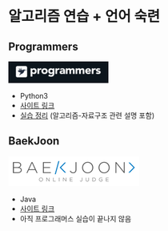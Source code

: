 # 알고리즘 연습 + 언어 숙련

## Programmers
<img src="/imgs/icon_programmers.png" width="200px" alt="icon programmers"></img>

- Python3
- [사이트 링크](https://programmers.co.kr/)
- [실습 정리](https://github.com/minsik-um/algorithm_practice/tree/master/programmers) (알고리즘-자료구조 관련 설명 포함)

## BaekJoon
<img src="/imgs/icon_baekjoon.png" width="262px" alt="icon baekjoon"></img>

- Java
- [사이트 링크](https://www.acmicpc.net/)
- 아직 프로그래머스 실습이 끝나지 않음
